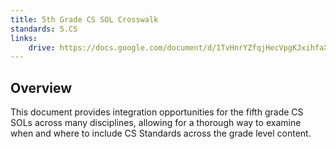```yaml
---
title: 5th Grade CS SOL Crosswalk
standards: 5.CS
links:
    drive: https://docs.google.com/document/d/1TvHnrYZfqjHecVpgKJxihfaXQaw50UVY7TpQJvyP3yg/edit?usp=drive_link
---
```


## Overview
This document provides integration opportunities for the fifth grade CS SOLs across many disciplines, allowing for a thorough way to examine when and where to include CS Standards across the grade level content.
